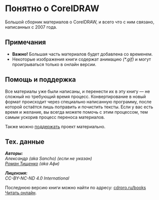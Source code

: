 Понятно о CorelDRAW
=======

Большой сборник материалов о CorelDRAW, и всего что с ним связано, написанных с 2007 года.

## Примечания

* **Важно!** Большая часть материалов будет добавлена со временем.
* Некоторые изображения книги содержат анимацию _(*.gif)_ и могут проигрываться только в онлайн версии.

## Помощь и поддержка

Все материалы уже были написаны, и перенести их в эту книгу — не сложный но требующий время процесс.
Конвертирование в новый формат происходит через специально написанную программу,
после которой остаётся лишь поправить и почистить тексты. Если у вас есть время и желание,
вы всегда можете помочь с этим процессом, тем самым ускорив процесс переноса материалов.

Также можно [поддержать](https://money.yandex.ru/to/410013821917728) проект материально.

## Тех. данные

_**Авторы:**   
Александр (aka Sancho) (если не указан)   
[Роман Тищенко](mailto:tisroman@gmail.com) (aka Афи)_

_**Лицензия:**   
CC-BY-NC-ND 4.0 International_

Последнюю версию книги можно найти по адресу: [cdrpro.ru/books](http://cdrpro.ru/books/)   
[Читать онлайн](https://cdrpro-macros.gitbooks.io/coreldraw/content/).
